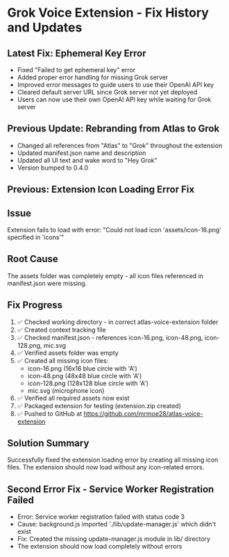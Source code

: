# Grok Voice Extension - Fix History and Updates

## Latest Fix: Ephemeral Key Error
- Fixed "Failed to get ephemeral key" error
- Added proper error handling for missing Grok server
- Improved error messages to guide users to use their OpenAI API key
- Cleared default server URL since Grok server not yet deployed
- Users can now use their own OpenAI API key while waiting for Grok server

## Previous Update: Rebranding from Atlas to Grok  
- Changed all references from "Atlas" to "Grok" throughout the extension
- Updated manifest.json name and description
- Updated all UI text and wake word to "Hey Grok"
- Version bumped to 0.4.0

## Previous: Extension Icon Loading Error Fix

## Issue
Extension fails to load with error: "Could not load icon 'assets/icon-16.png' specified in 'icons'"

## Root Cause
The assets folder was completely empty - all icon files referenced in manifest.json were missing.

## Fix Progress
1. ✅ Checked working directory - in correct atlas-voice-extension folder  
2. ✅ Created context tracking file
3. ✅ Checked manifest.json - references icon-16.png, icon-48.png, icon-128.png, mic.svg
4. ✅ Verified assets folder was empty
5. ✅ Created all missing icon files:
   - icon-16.png (16x16 blue circle with 'A')
   - icon-48.png (48x48 blue circle with 'A') 
   - icon-128.png (128x128 blue circle with 'A')
   - mic.svg (microphone icon)
6. ✅ Verified all required assets now exist
7. ✅ Packaged extension for testing (extension.zip created)
8. ✅ Pushed to GitHub at https://github.com/mrmoe28/atlas-voice-extension

## Solution Summary
Successfully fixed the extension loading error by creating all missing icon files.
The extension should now load without any icon-related errors.

## Second Error Fix - Service Worker Registration Failed
- Error: Service worker registration failed with status code 3
- Cause: background.js imported './lib/update-manager.js' which didn't exist
- Fix: Created the missing update-manager.js module in lib/ directory
- The extension should now load completely without errors
